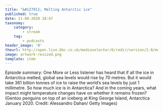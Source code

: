 ```yaml
---
title: "&#127911; Melting Antarctic ice"
published: true
date: 11-08-2020 18:47
taxonomy:
    category:
        - stream
    tag:
        - podcasts
header_image: '0'
theurl: http://open.live.bbc.co.uk/mediaselector/6/redir/version/2.0/mediaset/audio-nondrm-download/proto/http/vpid/p08n0f05.mp3
image: artwork-resized.png
template: item
--- 
```

Episode summary: One More or Less listener has heard that if all the ice in Antarctica melted, global sea levels would rise by 70 metres. But it would take 361 billion tonnes of ice to raise the world’s sea levels by just 1 millimetre. So how much ice is in Antarctica? And in the coming years, what impact might temperature changes have on whether it remains frozen? (Gentoo penguins on top of an iceberg at King George Island, Antarctica January 2020. Credit: Alessandro Dahan/ Getty Images)
